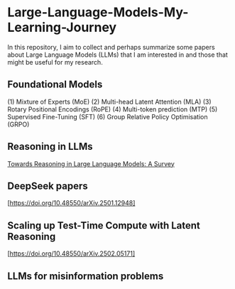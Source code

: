 # Large-Language-Models-My-Learning-Journey
In this repository, I aim to collect and perhaps summarize some papers about Large Language Models (LLMs) that I am interested in and those that might be useful for my research. 
## Foundational Models
(1) Mixture of Experts (MoE)
(2) Multi-head Latent Attention (MLA)
(3) Rotary Positional Encodings (RoPE)
(4) Multi-token prediction (MTP)
(5) Supervised Fine-Tuning (SFT)
(6) Group Relative Policy Optimisation (GRPO)
## Reasoning in LLMs

[Towards Reasoning in Large Language Models: A Survey](https://arxiv.org/abs/2212.10403)

## DeepSeek papers 
[https://doi.org/10.48550/arXiv.2501.12948]

## Scaling up Test-Time Compute with Latent Reasoning
[https://doi.org/10.48550/arXiv.2502.05171]
## LLMs for misinformation problems
